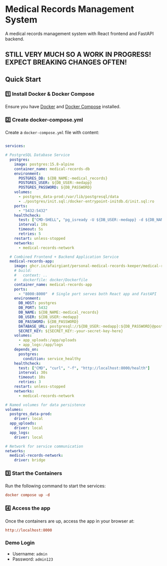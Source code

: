 # Medical Records Management System

A medical records management system with React frontend and FastAPI backend.

## STILL VERY MUCH SO A WORK IN PROGRESS! EXPECT BREAKING CHANGES OFTEN!

## Quick Start

### 1️⃣ Install Docker & Docker Compose

Ensure you have [Docker](https://docs.docker.com/get-docker/) and [Docker Compose](https://docs.docker.com/compose/install/) installed.

### 2️⃣ Create docker-compose.yml

Create a `docker-compose.yml` file with content:

```yaml

services:  

# PostgreSQL Database Service
  postgres:
    image: postgres:15.8-alpine
    container_name: medical-records-db
    environment:
      POSTGRES_DB: ${DB_NAME:-medical_records}
      POSTGRES_USER: ${DB_USER:-medapp}
      POSTGRES_PASSWORD: ${DB_PASSWORD}
    volumes:
      - postgres_data-prod:/var/lib/postgresql/data
      - ./postgres/init.sql:/docker-entrypoint-initdb.d/init.sql:ro
    ports:
      - "5432:5432"    
    healthcheck:
      test: ["CMD-SHELL", "pg_isready -U ${DB_USER:-medapp} -d ${DB_NAME:-medical_records}"]
      interval: 10s
      timeout: 5s
      retries: 5
    restart: unless-stopped
    networks:
      - medical-records-network

  # Combined Frontend + Backend Application Service
  medical-records-app:
    image: ghcr.io/afairgiant/personal-medical-records-keeper/medical-records:latest
    # build:
    #   context: ..
    #   dockerfile: docker/Dockerfile    
    container_name: medical-records-app
    ports:
      - "8000:8000"  # Single port serves both React app and FastAPI      
    environment:
      DB_HOST: postgres
      DB_PORT: 5432
      DB_NAME: ${DB_NAME:-medical_records}
      DB_USER: ${DB_USER:-medapp}
      DB_PASSWORD: ${DB_PASSWORD}
      DATABASE_URL: postgresql://${DB_USER:-medapp}:${DB_PASSWORD}@postgres:5432/${DB_NAME:-medical_records}
      SECRET_KEY: ${SECRET_KEY:-your-secret-key-here}
    volumes:
      - app_uploads:/app/uploads
      - app_logs:/app/logs
    depends_on:
      postgres:
        condition: service_healthy
    healthcheck:
      test: ["CMD", "curl", "-f", "http://localhost:8000/health"]
      interval: 30s
      timeout: 10s
      retries: 3
    restart: unless-stopped
    networks:
      - medical-records-network

# Named volumes for data persistence
volumes:
  postgres_data-prod:
    driver: local
  app_uploads:
    driver: local
  app_logs:
    driver: local

# Network for service communication
networks:
  medical-records-network:
    driver: bridge
```

### 3️⃣ Start the Containers

Run the following command to start the services:

```ini
docker compose up -d
```

### 4️⃣ Access the app

Once the containers are up, access the app in your browser at:

```ini
http://localhost:8000
```

### Demo Login
- Username: `admin`
- Password: `admin123`


```

